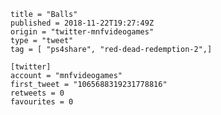```
title = "Balls"
published = 2018-11-22T19:27:49Z
origin = "twitter-mnfvideogames"
type = "tweet"
tag = [ "ps4share", "red-dead-redemption-2",]

[twitter]
account = "mnfvideogames"
first_tweet = "1065688319231778816"
retweets = 0
favourites = 0
```

<p class='image'><img src='https://mnf.m17s.net/2018/11/22/DsoV4H2WoAIJIiv.jpg' alt=''></p>

